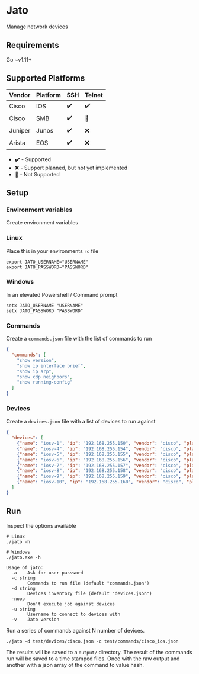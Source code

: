 # Jato
Manage network devices

## Requirements
Go ~v1.11+

## Supported Platforms
| Vendor  | Platform | SSH | Telnet |
|---------|----------|-----|--------|
| Cisco   | IOS      | :heavy_check_mark: | :heavy_check_mark: |
| Cisco   | SMB      | :heavy_check_mark: | :red_circle: |
| Juniper | Junos    | :heavy_check_mark: | :x: |
| Arista  | EOS      | :heavy_check_mark: | :x: |

* :heavy_check_mark: - Supported
* :x: - Support planned, but not yet implemented
* :red_circle: - Not Supported

## Setup

### Environment variables
Create environment variables

### Linux
Place this in your environments `rc` file
```
export JATO_USERNAME="USERNAME"
export JATO_PASSWORD="PASSWORD"
```

### Windows
In an elevated Powershell / Command prompt
```
setx JATO_USERNAME "USERNAME"
setx JATO_PASSWORD "PASSWORD"
```

### Commands
Create a `commands.json` file with the list of commands to run
```json
{
  "commands": [
    "show version",
    "show ip interface brief",
    "show ip arp",
    "show cdp neighbors",
    "show running-config"
  ]
}
```

### Devices
Create a `devices.json` file with a list of devices to run against
```json
{
  "devices": [
    {"name": "iosv-1", "ip": "192.168.255.150", "vendor": "cisco", "platform": "ios", "connector": "telnet"},
    {"name": "iosv-4", "ip": "192.168.255.154", "vendor": "cisco", "platform": "ios", "connector": "ssh"},
    {"name": "iosv-5", "ip": "192.168.255.155", "vendor": "cisco", "platform": "ios", "connector": "ssh"},
    {"name": "iosv-6", "ip": "192.168.255.156", "vendor": "cisco", "platform": "ios", "connector": "ssh"},
    {"name": "iosv-7", "ip": "192.168.255.157", "vendor": "cisco", "platform": "ios", "connector": "ssh"},
    {"name": "iosv-8", "ip": "192.168.255.158", "vendor": "cisco", "platform": "ios", "connector": "telnet"},
    {"name": "iosv-9", "ip": "192.168.255.159", "vendor": "cisco", "platform": "ios", "connector": "telnet"},
    {"name": "iosv-10", "ip": "192.168.255.160", "vendor": "cisco", "platform": "ios", "connector": "telnet"}
  ]
}
```

## Run
Inspect the options available
```
# Linux
./jato -h

# Windows
./jato.exe -h

Usage of jato:
  -a    Ask for user password
  -c string
        Commands to run file (default "commands.json")
  -d string
        Devices inventory file (default "devices.json")
  -noop
        Don't execute job against devices
  -u string
        Username to connect to devices with
  -v    Jato version
```

Run a series of commands against N number of devices.
```
./jato -d test/devices/cisco.json -c test/commands/cisco_ios.json
```
The results will be saved to a `output/` directory. The result of the 
commands run will be saved to a time stamped files. Once with the 
raw output and another with a json array of the command to value 
hash.
